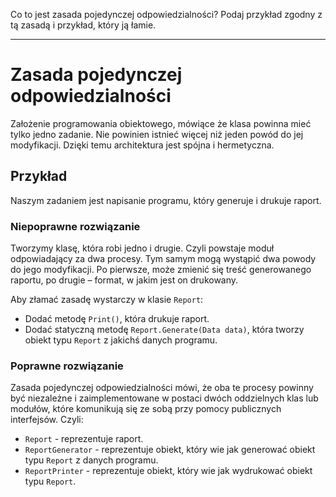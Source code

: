 Co to jest zasada pojedynczej odpowiedzialności? Podaj przykład zgodny z tą zasadą i przykład, który ją łamie.

---

# Zasada pojedynczej odpowiedzialności
Założenie programowania obiektowego, mówiące że klasa powinna mieć tylko jedno zadanie. Nie powinien istnieć więcej niż jeden powód do jej modyfikacji. Dzięki temu architektura jest spójna i hermetyczna.

## Przykład
Naszym zadaniem jest napisanie programu, który generuje i drukuje raport.

### Niepoprawne rozwiązanie
Tworzymy klasę, która robi jedno i drugie. Czyli powstaje moduł odpowiadający za dwa procesy. Tym samym mogą wystąpić dwa powody do jego modyfikacji. Po pierwsze, może zmienić się treść generowanego raportu, po drugie – format, w jakim jest on drukowany.

Aby złamać zasadę wystarczy w klasie `Report`:
  * Dodać metodę `Print()`, która drukuje raport.
  * Dodać statyczną metodę `Report.Generate(Data data)`, która tworzy obiekt typu `Report` z jakichś danych programu.

### Poprawne rozwiązanie
Zasada pojedynczej odpowiedzialności mówi, że oba te procesy powinny być niezależne i zaimplementowane w postaci dwóch oddzielnych klas lub modułów, które komunikują się ze sobą przy pomocy publicznych interfejsów. Czyli:

  * `Report` - reprezentuje raport.
  * `ReportGenerator` - reprezentuje obiekt, który wie jak generować obiekt typu `Report` z danych programu.
  * `ReportPrinter` - reprezentuje obiekt, który wie jak wydrukować obiekt typu `Report`.
